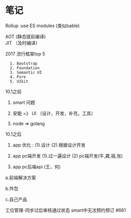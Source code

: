 # 笔记

Rollup  :use ES modules   (类似bable)

AOT (静态提前编译)  
JIT （及时编译）


2017 流行框架top 5

```
  1. Bootstrap
  2. Foundation
  3. Semantic UI
  4. Pure
  5. UIkit
```


10.1之前

1. smart 问题

2. 安能 =》 UI  （设计，开发，补充，工具）

3. node => golang



10.1之后

1. app 优化 : (1).设计   (2).根据设计开发

2. app  pc端开发 (1).过一遍设计  (2) pc端开发(牛,龚,祖,张)

3. app  pc后端api (王，何) 



a.前端解决方案

b.外包

c.自己产品

工位管理-同步过后审核通过状态 smart中无法预约预订 #661